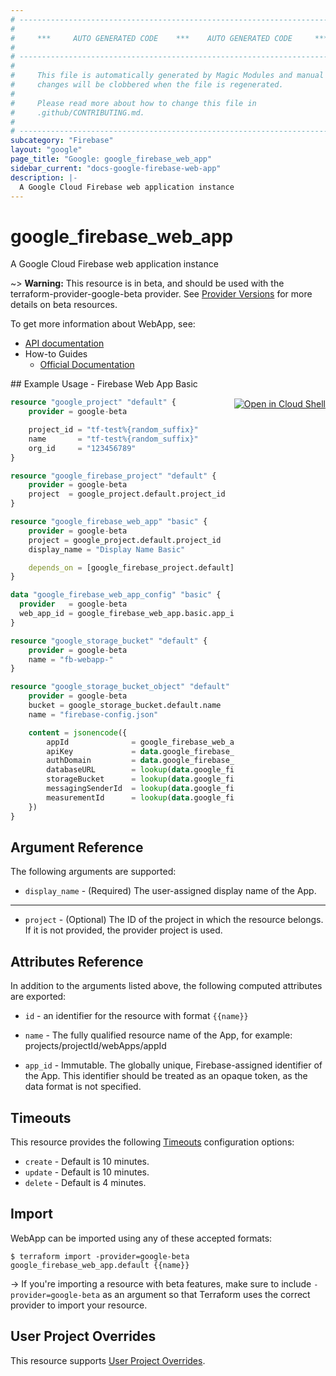 ```yaml
---
# ----------------------------------------------------------------------------
#
#     ***     AUTO GENERATED CODE    ***    AUTO GENERATED CODE     ***
#
# ----------------------------------------------------------------------------
#
#     This file is automatically generated by Magic Modules and manual
#     changes will be clobbered when the file is regenerated.
#
#     Please read more about how to change this file in
#     .github/CONTRIBUTING.md.
#
# ----------------------------------------------------------------------------
subcategory: "Firebase"
layout: "google"
page_title: "Google: google_firebase_web_app"
sidebar_current: "docs-google-firebase-web-app"
description: |-
  A Google Cloud Firebase web application instance
---
```


# google\_firebase\_web\_app

A Google Cloud Firebase web application instance

~> **Warning:** This resource is in beta, and should be used with the terraform-provider-google-beta provider.
See [Provider Versions](https://terraform.io/docs/providers/google/guides/provider_versions.html) for more details on beta resources.

To get more information about WebApp, see:

* [API documentation](https://firebase.google.com/docs/projects/api/reference/rest/v1beta1/projects.webApps)
* How-to Guides
    * [Official Documentation](https://firebase.google.com/)

<div class = "oics-button" style="float: right; margin: 0 0 -15px">
  <a href="https://console.cloud.google.com/cloudshell/open?cloudshell_git_repo=https%3A%2F%2Fgithub.com%2Fterraform-google-modules%2Fdocs-examples.git&cloudshell_working_dir=firebase_web_app_basic&cloudshell_image=gcr.io%2Fgraphite-cloud-shell-images%2Fterraform%3Alatest&open_in_editor=main.tf&cloudshell_print=.%2Fmotd&cloudshell_tutorial=.%2Ftutorial.md" target="_blank">
    <img alt="Open in Cloud Shell" src="//gstatic.com/cloudssh/images/open-btn.svg" style="max-height: 44px; margin: 32px auto; max-width: 100%;">
  </a>
</div>
## Example Usage - Firebase Web App Basic


```terraform
resource "google_project" "default" {
	provider = google-beta

	project_id = "tf-test%{random_suffix}"
	name       = "tf-test%{random_suffix}"
	org_id     = "123456789"
}

resource "google_firebase_project" "default" {
	provider = google-beta
	project  = google_project.default.project_id
}

resource "google_firebase_web_app" "basic" {
	provider = google-beta
	project = google_project.default.project_id
	display_name = "Display Name Basic"

	depends_on = [google_firebase_project.default]
}

data "google_firebase_web_app_config" "basic" {
  provider   = google-beta
  web_app_id = google_firebase_web_app.basic.app_id
}

resource "google_storage_bucket" "default" {
    provider = google-beta
    name = "fb-webapp-"
}

resource "google_storage_bucket_object" "default" {
    provider = google-beta
    bucket = google_storage_bucket.default.name
    name = "firebase-config.json"

    content = jsonencode({
        appId              = google_firebase_web_app.basic.app_id
        apiKey             = data.google_firebase_web_app_config.basic.api_key
        authDomain         = data.google_firebase_web_app_config.basic.auth_domain
        databaseURL        = lookup(data.google_firebase_web_app_config.basic, "database_url", "")
        storageBucket      = lookup(data.google_firebase_web_app_config.basic, "storage_bucket", "")
        messagingSenderId  = lookup(data.google_firebase_web_app_config.basic, "messaging_sender_id", "")
        measurementId      = lookup(data.google_firebase_web_app_config.basic, "measurement_id", "")
    })
}
```

## Argument Reference

The following arguments are supported:


* `display_name` -
  (Required)
  The user-assigned display name of the App.


- - -


* `project` - (Optional) The ID of the project in which the resource belongs.
    If it is not provided, the provider project is used.


## Attributes Reference

In addition to the arguments listed above, the following computed attributes are exported:

* `id` - an identifier for the resource with format `{{name}}`

* `name` -
  The fully qualified resource name of the App, for example:
  projects/projectId/webApps/appId

* `app_id` -
  Immutable. The globally unique, Firebase-assigned identifier of the App.
  This identifier should be treated as an opaque token, as the data format is not specified.


## Timeouts

This resource provides the following
[Timeouts](/docs/configuration/resources.html#timeouts) configuration options:

- `create` - Default is 10 minutes.
- `update` - Default is 10 minutes.
- `delete` - Default is 4 minutes.

## Import

WebApp can be imported using any of these accepted formats:

```
$ terraform import -provider=google-beta google_firebase_web_app.default {{name}}
```

-> If you're importing a resource with beta features, make sure to include `-provider=google-beta`
as an argument so that Terraform uses the correct provider to import your resource.

## User Project Overrides

This resource supports [User Project Overrides](https://www.terraform.io/docs/providers/google/guides/provider_reference.html#user_project_override).
